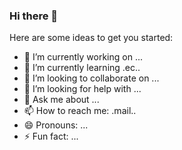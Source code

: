 ### Hi there 👋

<!--
**vmallya1/vmallya1** is a ✨ _special_ ✨ repository because its `README.md` (this file) appears on your GitHub profile.
-->
Here are some ideas to get you started:

- 🔭 I’m currently working on ...
- 🌱 I’m currently learning .ec..
- 👯 I’m looking to collaborate on ...
- 🤔 I’m looking for help with ...
- 💬 Ask me about ...
- 📫 How to reach me: .mail..
- 😄 Pronouns: ...
- ⚡ Fun fact: ...

